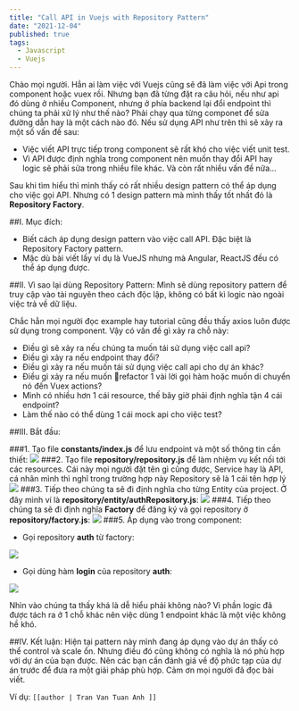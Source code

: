 ```yaml
---
title: "Call API in Vuejs with Repository Pattern"
date: "2021-12-04"
published: true
tags:
  - Javascript
  - Vuejs
---
```


Chào mọi người. Hẳn ai làm việc với Vuejs cũng sẽ đã làm việc với Api trong component hoặc vuex rồi. Nhưng bạn đã từng đặt ra câu hỏi, nếu như api đó dùng ở nhiều Component, nhưng ở phía backend lại đổi endpoint thì chúng ta phải xử lý như thế nào? Phải chạy qua từng componet để sửa đường dẫn hay là một cách nào đó. Nếu sử dụng API như trên thì sẽ xảy ra một số vấn đề sau:
- Việc viết API trực tiếp trong component sẽ rất khó cho việc viết unit test.
- Vì API được định nghĩa trong component nên muốn thay đổi API hay logic sẽ phải sửa trong nhiều file khác.
Và còn rất nhiều vấn đề nữa…

Sau khi tìm hiểu thì mình thấy có rất nhiều design pattern có thể áp dụng cho việc gọi API. Nhưng có 1 design pattern mà mình thấy tốt nhất đó là **Repository Factory**.

##I. Mục đích:
- Biết cách áp dụng design pattern vào việc call API. Đặc biệt là Repository Factory pattern.
- Mặc dù bài viết lấy ví dụ là VueJS nhưng mà Angular, ReactJS đều có thể áp dụng được.

##II. Vì sao lại dùng Repository Pattern:
Mình sẽ dùng repository pattern để truy cập vào tài nguyên theo cách độc lập, không có bất kì logic nào ngoài việc trả về dữ liệu.

Chắc hẳn mọi người đọc example hay tutorial cũng đều thấy axios luôn được sử dụng trong component. Vậy có vấn đề gì xảy ra chỗ này:
- Điều gì sẽ xảy ra nếu chúng ta muốn tái sử dụng việc call api?
- Điều gì xảy ra nếu endpoint thay đổi?
- Điều gì xảy ra nếu muốn tái sử dụng việc call api cho dự án khác?
- Điều gì xảy ra nếu muốn refactor 1 vài lời gọi hàm hoặc muốn di chuyển nó đến Vuex actions?
- Mình có nhiều hơn 1 cái resource, thế bây giờ phải định nghĩa tận 4 cái endpoint?
- Làm thế nào có thể dùng 1 cái mock api cho việc test?

##III. Bắt đầu:

###1. Tạo file **constants/index.js** để lưu endpoint và một số thông tin cần thiết:
![](/constant.png)
###2. Tạo file **repository/repository.js** để làm nhiệm vụ kết nối tới các resources.
Cái này mọi người đặt tên gì cũng được, Service hay là API, cá nhân mình thì nghĩ trong trường hợp này Repository sẽ là 1 cái tên hợp lý 
![](/repository.png)
###3. Tiếp theo chúng ta sẽ đi định nghĩa cho từng Entity của project. Ở đây mình ví là **repository/entity/authRepository.js**:
![](/entity.png)
###4. Tiếp theo chúng ta sẽ đi định nghĩa **Factory** để đăng ký và gọi repository ở **repository/factory.js**:
![](/factory.png)
###5. Áp dụng vào trong component:
- Gọi repository **auth** từ factory:

![](/comp1.png)
- Gọi dùng hàm **login** của repository **auth**:

![](/comp2.png)

Nhìn vào chúng ta thấy khá là dễ hiểu phải không nào? Vì phần logic đã được tách ra ở 1 chỗ khác nên việc dùng 1 endpoint khác là một việc không hề khó.

##IV. Kết luận:
Hiện tại pattern này mình đang áp dụng vào dự án thấy có thể control và scale ổn. Nhưng điều đó cũng không có nghĩa là nó phù hợp với dự án của bạn được. Nên các bạn cần đánh giá về độ phức tạp của dự án trước để đưa ra một giải pháp phù hợp. Cảm ơn mọi người đã đọc bài viết.

Ví dụ: `[[author | Tran Van Tuan Anh ]]`
